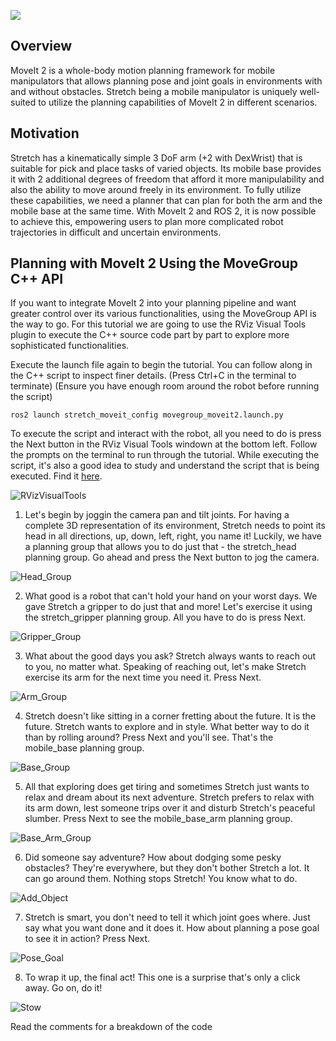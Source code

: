 ![](../images/banner.png)

## Overview

MoveIt 2 is a whole-body motion planning framework for mobile manipulators that allows planning pose and joint goals in environments with and without obstacles. Stretch being a mobile manipulator is uniquely well-suited to utilize the planning capabilities of MoveIt 2 in different scenarios.

## Motivation

Stretch has a kinematically simple 3 DoF arm (+2 with DexWrist) that is suitable for pick and place tasks of varied objects. Its mobile base provides it with 2 additional degrees of freedom that afford it more manipulability and also the ability to move around freely in its environment. To fully utilize these capabilities, we need a planner that can plan for both the arm and the mobile base at the same time. With MoveIt 2 and ROS 2, it is now possible to achieve this, empowering users to plan more complicated robot trajectories in difficult and uncertain environments.

## Planning with MoveIt 2 Using the MoveGroup C++ API

If you want to integrate MoveIt 2 into your planning pipeline and want greater control over its various functionalities, using the MoveGroup API is the way to go. For this tutorial we are going to use the RViz Visual Tools plugin to execute the C++ source code part by part to explore more sophisticated functionalities.

Execute the launch file again to begin the tutorial. You can follow along in the C++ script to inspect finer details. (Press Ctrl+C in the terminal to terminate) (Ensure you have enough room around the robot before running the script)

```
ros2 launch stretch_moveit_config movegroup_moveit2.launch.py
```

To execute the script and interact with the robot, all you need to do is press the Next button in the RViz Visual Tools windown at the bottom left. Follow the prompts on the terminal to run through the tutorial. While executing the script, it's also a good idea to study and understand the script that is being executed. Find it [here](https://github.com/hello-robot/stretch_ros2/blob/feature/hybrid_planning/stretch_moveit_config/src/movegroup_test.cpp).

![RVizVisualTools](https://user-images.githubusercontent.com/97639181/181854836-6f9b43cd-edf9-46e8-8ca1-1ac782d5b70b.png)


1. Let's begin by joggin the camera pan and tilt joints. For having a complete 3D representation of its environment, Stretch needs to point its head in all directions, up, down, left, right, you name it! Luckily, we have a planning group that allows you to do just that - the stretch_head planning group. Go ahead and press the Next button to jog the camera.

![Head_Group](https://user-images.githubusercontent.com/97639181/182997546-1273dcc8-e036-4eb9-93b1-5b40233501a1.gif)

2. What good is a robot that can't hold your hand on your worst days. We gave Stretch a gripper to do just that and more! Let's exercise it using the stretch_gripper planning group. All you have to do is press Next.

![Gripper_Group](https://user-images.githubusercontent.com/97639181/182997590-ad3d46df-1add-4cbc-9c5f-13a50baedc87.gif)

3. What about the good days you ask? Stretch always wants to reach out to you, no matter what. Speaking of reaching out, let's make Stretch exercise its arm for the next time you need it. Press Next.

![Arm_Group](https://user-images.githubusercontent.com/97639181/182997609-ca44b478-c645-4841-bb68-9413da208b3a.gif)

4. Stretch doesn't like sitting in a corner fretting about the future. It is the future. Stretch wants to explore and in style. What  better way to do it than by rolling around? Press Next and you'll see. That's the mobile_base planning group.

![Base_Group](https://user-images.githubusercontent.com/97639181/182997648-434c9b0f-be09-4950-bbd3-918b78ed4315.gif)

5. All that exploring does get tiring and sometimes Stretch just wants to relax and dream about its next adventure. Stretch prefers to relax with its arm down, lest someone trips over it and disturb Stretch's peaceful slumber. Press Next to see the mobile_base_arm planning group.

![Base_Arm_Group](https://user-images.githubusercontent.com/97639181/182997677-cd5de49f-aba3-4c2c-9828-a3e517b74a1e.gif)

6. Did someone say adventure? How about dodging some pesky obstacles? They're everywhere, but they don't bother Stretch a lot. It can go around them. Nothing stops Stretch! You know what to do.

![Add_Object](https://user-images.githubusercontent.com/97639181/182997701-ca93bbb0-e270-4784-b87a-741712ca2449.gif)

7. Stretch is smart, you don't need to tell it which joint goes where. Just say what you want done and it does it. How about planning a pose goal to see it in action? Press Next.

![Pose_Goal](https://user-images.githubusercontent.com/97639181/182997727-9a42f12e-9476-4cc5-a74b-71ccdecc637f.gif)

8. To wrap it up, the final act! This one is a surprise that's only a click away. Go on, do it!

![Stow](https://user-images.githubusercontent.com/97639181/182997818-7a9a104b-41a9-4cf6-8901-1a7d5ee73017.gif)

Read the comments for a breakdown of the code
